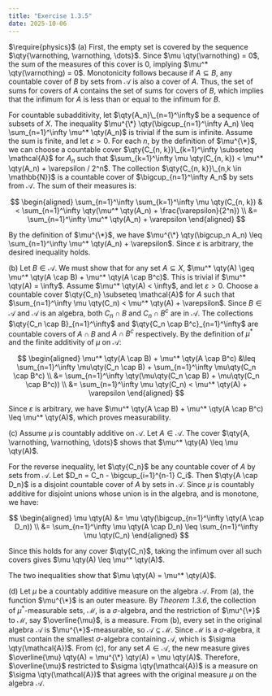 ```yaml
---
title: "Exercise 1.3.5"
date: 2025-10-06
---
```

$\require{physics}$
(a) First, the empty set is covered by the sequence $\qty{\varnothing, \varnothing, \dots}$.
Since $\mu \qty(\varnothing) = 0$, the sum of the measures of this cover is $0$, implying $\mu^* \qty(\varnothing) = 0$. 
Monotonicity follows because if $A \subseteq B$, any countable cover of $B$ by sets from $\mathcal{A}$ is also a cover of $A$. 
Thus, the set of sums for covers of $A$ contains the set of sums for covers of $B$, which implies that the infimum for $A$ is less than or equal to the infimum for $B$. 

For countable subadditivity, let $\qty{A_n}\_{n=1}^\infty$ be a sequence of subsets of $X$.
The inequality $\mu^{\*} \qty(\bigcup_{n=1}^\infty A_n) \leq \sum_{n=1}^\infty \mu^* \qty(A_n)$ is trivial if the sum is infinite. 
Assume the sum is finite, and let $\varepsilon > 0$.
For each $n$, by the definition of $\mu^{\*}$, we can choose a countable cover $\qty{C_{n, k}}\_{k=1}^\infty \subseteq \mathcal{A}$ for $A_n$ such that $\sum_{k=1}^\infty \mu \qty(C_{n, k}) < \mu^* \qty(A_n) + \varepsilon / 2^n$.
The collection $\qty{C_{n, k}}\_{n,k \in \mathbb{N}}$ is a countable cover of $\bigcup_{n=1}^\infty A_n$ by sets from $\mathcal{A}$.
The sum of their measures is:

$$
\begin{aligned}
  \sum_{n=1}^\infty \sum_{k=1}^\infty \mu \qty(C_{n, k}) &< \sum_{n=1}^\infty \qty(\mu^* \qty(A_n) + \frac{\varepsilon}{2^n}) \\
  &= \sum_{n=1}^\infty \mu^* \qty(A_n) + \varepsilon
\end{aligned}
$$

By the definition of $\mu^{\*}$, we have $\mu^{\*} \qty(\bigcup_n A_n) \leq \sum_{n=1}^\infty \mu^* \qty(A_n) + \varepsilon$. 
Since $\varepsilon$ is arbitrary, the desired inequality holds.

(b) Let $B \in \mathcal{A}$. 
We must show that for any set $A \subseteq X$, $\mu^* \qty(A) \geq \mu^* \qty(A \cap B) + \mu^* \qty(A \cap B^c)$. 
This is trivial if $\mu^* \qty(A) = \infty$. 
Assume $\mu^* \qty(A) < \infty$, and let $\varepsilon > 0$. 
Choose a countable cover $\qty{C_n} \subseteq \mathcal{A}$ for $A$ such that $\sum_{n=1}^\infty \mu \qty(C_n) < \mu^* \qty(A) + \varepsilon$. 
Since $B \in \mathcal{A}$ and $\mathcal{A}$ is an algebra, both $C_n \cap B$ and $C_n \cap B^c$ are in $\mathcal{A}$. 
The collections $\qty{C_n \cap B}_{n=1}^\infty$ and $\qty{C_n \cap B^c}_{n=1}^\infty$ are countable covers of $A \cap B$ and $A \cap B^c$ respectively. 
By the definition of $\mu^*$ and the finite additivity of $\mu$ on $\mathcal{A}$:

$$
\begin{aligned}
  \mu^* \qty(A \cap B) + \mu^* \qty(A \cap B^c) &\leq \sum_{n=1}^\infty \mu\qty(C_n \cap B) + \sum_{n=1}^\infty \mu\qty(C_n \cap B^c) \\
  &= \sum_{n=1}^\infty \qty(\mu\qty(C_n \cap B) + \mu\qty(C_n \cap B^c)) \\
  &= \sum_{n=1}^\infty \mu \qty(C_n) < \mu^* \qty(A) + \varepsilon
\end{aligned}
$$

Since $\varepsilon$ is arbitrary, we have $\mu^* \qty(A \cap B) + \mu^* \qty(A \cap B^c) \leq \mu^* \qty(A)$, which proves measurability. 

(c) Assume $\mu$ is countably additive on $\mathcal{A}$. 
Let $A \in \mathcal{A}$. 
The cover $\qty{A, \varnothing, \varnothing, \dots}$ shows that $\mu^* \qty(A) \leq \mu \qty(A)$. 

For the reverse inequality, let $\qty{C_n}$ be any countable cover of $A$ by sets from $\mathcal{A}$.
Let $D_n = C_n - \bigcup_{i=1}^{n-1} C_i$.
Then $\qty{A \cap D_n}$ is a disjoint countable cover of $A$ by sets in $\mathcal{A}$.
Since $\mu$ is countably additive for disjoint unions whose union is in the algebra, and is monotone, we have:

$$
\begin{aligned}
  \mu \qty(A) &= \mu \qty(\bigcup_{n=1}^\infty \qty(A \cap D_n)) \\
  &= \sum_{n=1}^\infty \mu \qty(A \cap D_n) \leq \sum_{n=1}^\infty \mu \qty(C_n)
\end{aligned}
$$

Since this holds for any cover $\qty{C_n}$, taking the infimum over all such covers gives $\mu \qty(A) \leq \mu^* \qty(A)$. 

The two inequalities show that $\mu \qty(A) = \mu^* \qty(A)$. 

(d) Let $\mu$ be a countably additive measure on the algebra $\mathcal{A}$. 
From (a), the function $\mu^{\*}$ is an outer measure. 
By *Theorem 1.3.6*, the collection of $\mu^*$-measurable sets, $\mathcal{M}$, is a $\sigma$-algebra, and the restriction of $\mu^{\*}$ to $\mathcal{M}$, say $\overline{\mu}$, is a measure. 
From (b), every set in the original algebra $\mathcal{A}$ is $\mu^{\*}$-measurable, so $\mathcal{A} \subseteq \mathcal{M}$. 
Since $\mathcal{M}$ is a $\sigma$-algebra, it must contain the smallest $\sigma$-algebra containing $\mathcal{A}$, which is $\sigma \qty(\mathcal{A})$. 
From (c), for any set $A \in \mathcal{A}$, the new measure gives $\overline{\mu} \qty(A) = \mu^{\*} \qty(A) = \mu \qty(A)$. 
Therefore, $\overline{\mu}$ restricted to $\sigma \qty(\mathcal{A})$ is a measure on $\sigma \qty(\mathcal{A})$ that agrees with the original measure $\mu$ on the algebra $\mathcal{A}$. 
